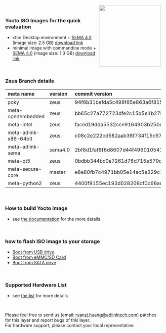 <img src="https://www.linaro.org/assets/images/projects/yocto-project.png" width="200" align="right">

<br>


### Yocto ISO Images for the quick evaluation

* xfce Desktop environment + [SEMA 4.0](https://adlink-epm.github.io/sema-doc/#/) (image size: 2.5 GB) [download link](https://hq0epm0west0us0storage.blob.core.windows.net/public/COM%20X86/Images/Yocto/adlink-xfce-x86-intel-corei7-64-20200506054002.iso)
* minimal image with commandine mode + [SEMA 4.0](https://adlink-epm.github.io/sema-doc/#/) (image size: 1.3 GB) [download link](https://hq0epm0west0us0storage.blob.core.windows.net/public/COM%20X86/Images/Yocto/adlink-mini-x86-intel-corei7-64-20200507014241.iso)


<br>

### Zeus Branch details


|     **meta name**        |             **version**                    |  **commit version**  |
|:---|:--- |:--- |
|  poky   |  zeus  | 94f6b31befda5c496f65e863a6f8152b42d7ebf0 |
|meta-openembedded|zeus|bb65c27a772723dfe2c15b5e1b27bcc1a1ed884c|
|meta-intel| zeus |faced19dda5332cce9164903b250db5aa9b86259|
|meta-adlink-x86-64bit| zeus   |c08c2e222cd582aab38f734f15c97fc7e40fbbf7 |
|meta-adlink-sema| sema4.0 | 2bf8d1faf8f6d8607d44f496010541f40ba0715b |
|meta-qt5| zeus |0bdbb344bc0a7261d76d715e570ddc2ecfefae58|
|meta-secure-core| master |e8e80fb7c4971bb05e14ec5e329c1435ba485b2b|
|meta-python2| zeus |4400f9155ec193d028208cf0c66aeed2ba2b00ab|

<br> 

### How to build Yocto Image
* see [the documentation](https://github.com/ADLINK/meta-adlink-x86-64bit/wiki/01.-Build-Yocto-Image) for the more details
 
<br>


### how to flash ISO image to your storage
* [Boot from USB drive](https://github.com/ADLINK/meta-adlink-x86-64bit/wiki/02.-How-to-install-Yocto-Image-to-USB-Drive)
* [Boot from eMMC/SD Card](https://github.com/ADLINK/meta-adlink-x86-64bit/wiki/03.-How-to-install-Yocto-Image-to-eMMC-&-SD-Card)
* [Boot from SATA drive](https://github.com/ADLINK/meta-adlink-x86-64bit/wiki/04.-How-to-install-Yocto-Image-to-SATA-Drive)

<br> 

### Supported Hardware List
* see [the list](https://github.com/ADLINK/meta-adlink-x86-64bit/tree/master#the-following-products-are-supported-) for more details

<br>


Please feel free to send us (email: ryanzj.huang@adlinktech.com) patches for this layer and report bugs of this layer. 
<br>For hardware support, please contact your local representative.
